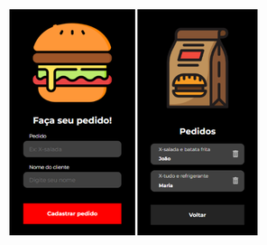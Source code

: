 <div flex-direction="row" align="center">
<img src="https://github.com/luckasmatos/Plataforma-de-Pedidos-Front/blob/7e7db491ef9beb854b3fc4b812ac16d0b1e71b4e/Homepage.png" height="400px"/>
<img src="https://github.com/luckasmatos/Plataforma-de-Pedidos-Front/blob/7e7db491ef9beb854b3fc4b812ac16d0b1e71b4e/Pedidos.png" height="400px"/>
</div>
